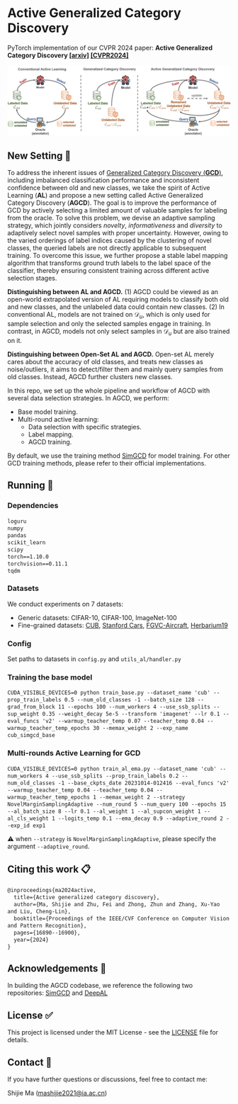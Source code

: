 # Active Generalized Category Discovery

PyTorch implementation of our CVPR 2024 paper: **Active Generalized Category Discovery [[arxiv]](https://arxiv.org/abs/2403.04272) [[CVPR2024]](https://openaccess.thecvf.com/content/CVPR2024/html/Ma_Active_Generalized_Category_Discovery_CVPR_2024_paper.html)**

![diagram](assets/AGCD-diagram.png)

## New Setting :star2:

To address the inherent issues of [Generalized Category Discovery (**GCD**)](https://www.robots.ox.ac.uk/~vgg/research/gcd/), including imbalanced classification performance and inconsistent confidence between old and new classes, we take the spirit of Active Learning (**AL**) and propose a new setting called Active Generalized Category Discovery (**AGCD**). The goal is to improve the performance of GCD by actively selecting a limited amount of valuable samples for labeling from the oracle. To solve this problem, we devise an adaptive sampling strategy, which jointly considers *novelty*, *informativeness* and *diversity* to adaptively select novel samples with proper uncertainty. However, owing to the varied orderings of label indices caused by the clustering of novel classes, the queried labels are not directly applicable to subsequent training. To overcome this issue, we further propose a stable label mapping algorithm that transforms ground truth labels to the label space of the classifier, thereby ensuring consistent training across different active selection stages.

**Distinguishing between AL and AGCD.** (1) AGCD could be viewed as an open-world extrapolated version of AL requiring models to classify both old and new classes, and the unlabeled data could contain new classes. (2) In conventional AL, models are not trained on $\mathcal{D}_u$, which is only used for sample selection and only the selected samples engage in training. In contrast, in AGCD, models not only select samples in $\mathcal{D}_u$ but are also trained on it.

**Distinguishing between Open-Set AL and AGCD.** Open-set AL merely cares about the accuracy of old classes, and treats new classes as noise/outliers, it aims to detect/filter them and mainly query samples from old classes. Instead, AGCD further clusters new classes.



In this repo, we set up the whole pipeline and workflow of AGCD with several data selection strategies. In AGCD, we perform:

* Base model training.
* Multi-round active learning:
  * Data selection with specific strategies.
  * Label mapping.
  * AGCD training.

By default, we use the training method [SimGCD](https://arxiv.org/abs/2211.11727) for model training. For other GCD training methods, please refer to their official implementations.



## Running :running:

### Dependencies

```
loguru
numpy
pandas
scikit_learn
scipy
torch==1.10.0
torchvision==0.11.1
tqdm
```

### Datasets

We conduct experiments on 7 datasets:

* Generic datasets: CIFAR-10, CIFAR-100, ImageNet-100
* Fine-grained datasets: [CUB](https://drive.google.com/drive/folders/1kFzIqZL_pEBVR7Ca_8IKibfWoeZc3GT1), [Stanford Cars](https://ai.stanford.edu/~jkrause/cars/car_dataset.html), [FGVC-Aircraft](https://www.robots.ox.ac.uk/~vgg/data/fgvc-aircraft/), [Herbarium19](https://www.kaggle.com/c/herbarium-2019-fgvc6)

### Config

Set paths to datasets in `config.py` and `utils_al/handler.py`

### Training the base model

```shell
CUDA_VISIBLE_DEVICES=0 python train_base.py --dataset_name 'cub' --prop_train_labels 0.5 --num_old_classes -1 --batch_size 128 --grad_from_block 11 --epochs 100 --num_workers 4 --use_ssb_splits --sup_weight 0.35 --weight_decay 5e-5 --transform 'imagenet' --lr 0.1 --eval_funcs 'v2' --warmup_teacher_temp 0.07 --teacher_temp 0.04 --warmup_teacher_temp_epochs 30 --memax_weight 2 --exp_name cub_simgcd_base
```

### Multi-rounds Active Learning for GCD

```shell
CUDA_VISIBLE_DEVICES=0 python train_al_ema.py --dataset_name 'cub' --num_workers 4 --use_ssb_splits --prop_train_labels 0.2 --num_old_classes -1 --base_ckpts_date 20231014-012416 --eval_funcs 'v2' --warmup_teacher_temp 0.04 --teacher_temp 0.04 --warmup_teacher_temp_epochs 1 --memax_weight 2 --strategy NovelMarginSamplingAdaptive --num_round 5 --num_query 100 --epochs 15 --al_batch_size 8 --lr 0.1 --al_weight 1 --al_supcon_weight 1 --al_cls_weight 1 --logits_temp 0.1 --ema_decay 0.9 --adaptive_round 2 --exp_id exp1
```

:warning: when `--strategy` is `NovelMarginSamplingAdaptive`, please specify the argument `--adaptive_round`.



## Citing this work :clipboard:

```
@inproceedings{ma2024active,
  title={Active generalized category discovery},
  author={Ma, Shijie and Zhu, Fei and Zhong, Zhun and Zhang, Xu-Yao and Liu, Cheng-Lin},
  booktitle={Proceedings of the IEEE/CVF Conference on Computer Vision and Pattern Recognition},
  pages={16890--16900},
  year={2024}
}
```



## Acknowledgements :gift:

In building the AGCD codebase, we reference the following two repositories: [SimGCD](https://github.com/CVMI-Lab/SimGCD) and [DeepAL](https://github.com/ej0cl6/deep-active-learning/tree/master)



## License :white_check_mark:

This project is licensed under the MIT License - see the [LICENSE](https://github.com/mashijie1028/ActiveGCD/blob/main/LICENSE) file for details.



## Contact :email:

If you have further questions or discussions, feel free to contact me:

Shijie Ma (mashijie2021@ia.ac.cn)